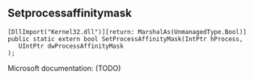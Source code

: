 ## Setprocessaffinitymask

```
[DllImport("Kernel32.dll")][return: MarshalAs(UnmanagedType.Bool)]
public static extern bool SetProcessAffinityMask(IntPtr hProcess,
   UIntPtr dwProcessAffinityMask
);
```

Microsoft documentation: (TODO)
